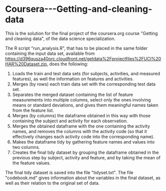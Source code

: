 # Coursera---Getting-and-cleaning-data
This is the solution for the final project of the coursera.org course "Getting and cleaning data", of the data science specialization. 

The R script "run_analysis.R", that has to be placed in the same folder containing the input data set, available from
https://d396qusza40orc.cloudfront.net/getdata%2Fprojectfiles%2FUCI%20HAR%20Dataset.zip,
does the following:
1. Loads the train and test data sets (for subjects, activities, and measured features), as well the information on features and activities.
2. Merges (by rows) each train data set with the corresponding test data set.
3. Separates the merged dataset containing the list of feature measurements into multiple columns, select only the ones involving means or standard deviations, and gives them meaningful names taken from the feature list.
4. Merges (by columns) the dataframe obtained in this way with those containing the subject and activity for each observation.
5. Merges the obtained dataframe with the one containing the activity names, and removes the columns with the activity code (so that it effectively changes each activity code into the corresponding name).
5. Makes the dataframe tidy by gathering feature names and values into two columns.
6. Creates the final tidy dataset by grouping the dataframe obtained in the previous step by subject, activity and feature, and by taking the mean of the feature values.

The final tidy dataset is saved into the file "tidyset.txt". The file "codebook.md" gives information about the variables in the final dataset, as well as their relation to the original set of data.
